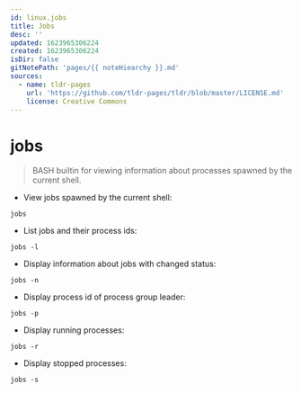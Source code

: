 ```yaml
---
id: linux.jobs
title: Jobs
desc: ''
updated: 1623965306224
created: 1623965306224
isDir: false
gitNotePath: 'pages/{{ noteHiearchy }}.md'
sources:
  - name: tldr-pages
    url: 'https://github.com/tldr-pages/tldr/blob/master/LICENSE.md'
    license: Creative Commons
---
```

# jobs

> BASH builtin for viewing information about processes spawned by the current shell.

- View jobs spawned by the current shell:

`jobs`

- List jobs and their process ids:

`jobs -l`

- Display information about jobs with changed status:

`jobs -n`

- Display process id of process group leader:

`jobs -p`

- Display running processes:

`jobs -r`

- Display stopped processes:

`jobs -s`

